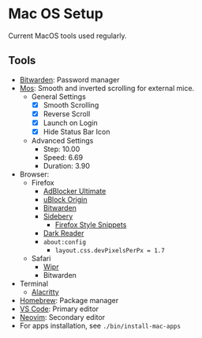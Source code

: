 # Mac OS Setup

Current MacOS tools used regularly.

## Tools

- [Bitwarden](https://bitwarden.com): Password manager
- [Mos](https://mos.caldis.me/): Smooth and inverted scrolling for external mice.
  - General Settings
    - [x] Smooth Scrolling
    - [x] Reverse Scroll
    - [x] Launch on Login
    - [x] Hide Status Bar Icon
  - Advanced Settings
    - Step: 10.00
    - Speed: 6.69
    - Duration: 3.90
- Browser:
  - Firefox
    - [AdBlocker Ultimate](https://addons.mozilla.org/en-GB/firefox/addon/adblocker-ultimate/)
    - [uBlock Origin](https://addons.mozilla.org/en-GB/firefox/addon/ublock-origin/)
    - [Bitwarden](https://addons.mozilla.org/en-GB/firefox/addon/bitwarden-password-manager/)
    - [Sidebery](https://addons.mozilla.org/en-US/firefox/addon/sidebery/)
      - [Firefox Style Snippets](https://github.com/mbnuqw/sidebery/wiki/Firefox-Styles-Snippets-(via-userChrome.css))
    - [Dark Reader](https://addons.mozilla.org/en-US/firefox/addon/darkreader/)
    - `about:config`
      - `layout.css.devPixelsPerPx = 1.7`
  - Safari
    - [Wipr](https://apps.apple.com/us/app/wipr/id1320666476?mt=12)
    - Bitwarden
- Terminal
  - [Alacritty](https://github.com/alacritty/alacritty)
- [Homebrew](https://brew.sh): Package manager
- [VS Code](https://code.visualstudio.com): Primary editor
- [Neovim](https://neovim.io): Secondary editor
- For apps installation, see `./bin/install-mac-apps`
